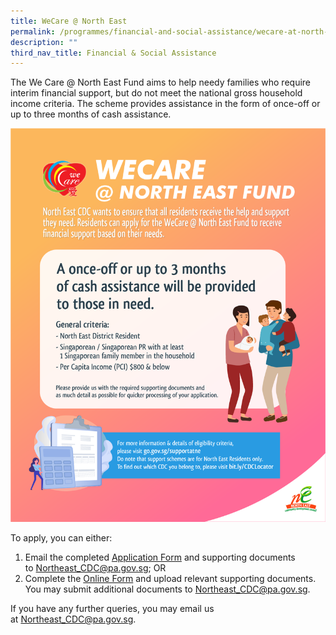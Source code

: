 ```yaml
---
title: WeCare @ North East
permalink: /programmes/financial-and-social-assistance/wecare-at-north-east/
description: ""
third_nav_title: Financial & Social Assistance
---
```

The We Care @ North East Fund aims to help needy families who require interim financial support, but do not meet the national gross household income criteria. The scheme provides assistance in the form of once-off or up to three months of cash assistance.

![](/images/Programmes/Financial%20&%20Social%20Assistance/WeCare%20@%20North%20East.png)

To apply, you can either:

1.  Email the completed [Application Form](/files/Annex%20A_North%20East%20Assistance%20Scheme%20Referral%20Form_As%20of%201%20April%202023.pdf) and supporting documents to [Northeast\_CDC@pa.gov.sg](mailto:Northeast_CDC@pa.gov.sg); OR
2.  Complete the [Online Form](https://form.gov.sg/#!/5e994b5f5dad670011b1d2ed) and upload relevant supporting documents. You may submit additional documents to [Northeast\_CDC@pa.gov.sg](mailto:Northeast_CDC@pa.gov.sg).

If you have any further queries, you may email us at [Northeast\_CDC@pa.gov.sg](mailto:Northeast_CDC@pa.gov.sg).